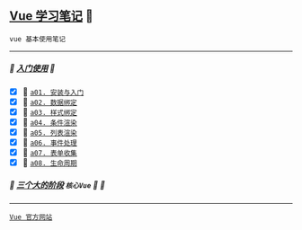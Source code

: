 [Vue 学习笔记](#top) <b id="top"></b> :maple_leaf:
-----
`vue 基本使用笔记`

----
##### :whale2: [入门使用](#top) :maple_leaf: <b id="hook"></b>  
- [x] :maple_leaf: [`a01. 安装与入门`](https://github.com/kickgod/Front-End/blob/master/vue/document/a01install-vue.md)
- [x] :maple_leaf: [`a02. 数据绑定`](https://github.com/kickgod/Front-End/blob/master/vue/document/a02attribute-vue.md)
- [x] :maple_leaf: [`a03. 样式绑定`](https://github.com/kickgod/Front-End/blob/master/vue/document/a03style-vue.md)
- [x] :maple_leaf: [`a04. 条件渲染`](https://github.com/kickgod/Front-End/blob/master/vue/document/a04condition-vue.md)
- [x] :maple_leaf: [`a05. 列表渲染`](https://github.com/kickgod/Front-End/blob/master/vue/document/a05list-vue.md)
- [x] :maple_leaf: [`a06. 事件处理`](https://github.com/kickgod/Front-End/blob/master/vue/document/a06event-vue.md)
- [x] :maple_leaf: [`a07. 表单收集`](https://github.com/kickgod/Front-End/blob/master/vue/document/a07from-vue.md)
- [x] :maple_leaf: [`a08. 生命周期`](https://github.com/kickgod/Front-End/blob/master/vue/document/a08life-vue.md)

##### :whale2: [三个大的阶段](#top) `核心Vue` :100:   :maple_leaf: <b id="hook"></b>  

-----
[`Vue 官方网站`](https://cn.vuejs.org/)
